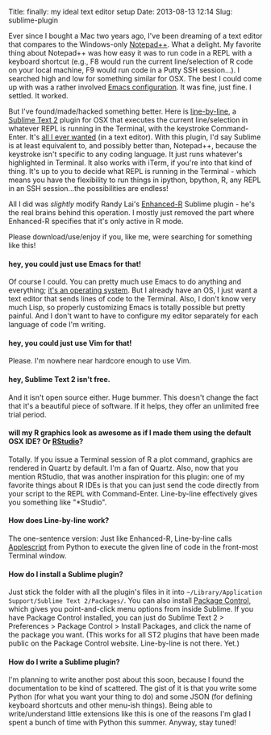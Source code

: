 Title: finally: my ideal text editor setup
Date: 2013-08-13 12:14
Slug: sublime-plugin

Ever since I bought a Mac two years ago, I've been dreaming of a text editor that compares to the Windows-only [Notepad++](http://notepad-plus-plus.org/).  What a delight.  My favorite thing about Notepad++ was how easy it was to run code in a REPL with a keyboard shortcut (e.g., F8 would run the current line/selection of R code on your local machine, F9 would run code in a Putty SSH session...). I searched high and low for something similar for OSX.  The best I could come up with was a rather involved [Emacs configuration](working-interactively-on-a-remote-computer.html).  It was fine, just fine.  I settled.  It worked.

But I've found/made/hacked something better. Here is [line-by-line](https://github.com/alyssafrazee/Line-by-line), a [Sublime Text 2](http://www.sublimetext.com/2) plugin for OSX that executes the current line/selection in whatever REPL is running in the Terminal, with the keystroke Command-Enter.  It's [all I ever wanted](http://www.youtube.com/watch?v=is6gtilerPk) (in a text editor).  With this plugin, I'd say Sublime is at least equivalent to, and possibly better than, Notepad++, because the keystroke isn't specific to any coding language.  It just runs whatever's highlighted in Terminal.  It also works with iTerm, if you're into that kind of thing.  It's up to you to decide what REPL is running in the Terminal - which means you have the flexibility to run things in ipython, bpython, R, any REPL in an SSH session...the possibilities are endless!

All I did was *slightly* modify Randy Lai's [Enhanced-R](https://github.com/randy3k/Enhanced-R) Sublime plugin - he's the real brains behind this operation. I mostly just removed the part where Enhanced-R specifies that it's only active in R mode.  

Please download/use/enjoy if you, like me, were searching for something like this!  

#### hey, you could just use Emacs for that!  
Of course I could. You can pretty much use Emacs to do anything and everything; [it's an operating system](http://en.wikipedia.org/wiki/Editor_war).  But I already have an OS, I just want a text editor that sends lines of code to the Terminal.  Also, I don't know very much Lisp, so properly customizing Emacs is totally possible but pretty painful.  And I don't want to have to configure my editor separately for each language of code I'm writing.  

#### hey, you could just use Vim for that!  
Please.  I'm nowhere near hardcore enough to use Vim.  

#### hey, Sublime Text 2 isn't free.
And it isn't open source either.  Huge bummer.  This doesn't change the fact that it's a beautiful piece of software.  If it helps, they offer an unlimited free trial period.  

#### will my R graphics look as awesome as if I made them using the default OSX IDE? Or [RStudio](http://www.rstudio.com/)?
Totally.  If you issue a Terminal session of R a plot command, graphics are rendered in Quartz by default.  I'm a fan of Quartz.  Also, now that you mention RStudio, that was another inspiration for this plugin: one of my favorite things about R IDEs is that you can just send the code directly from your script to the REPL with Command-Enter.  Line-by-line effectively gives you something like "*Studio".  

#### How does Line-by-line work?
The one-sentence version: Just like Enhanced-R, Line-by-line calls [Applescript](https://developer.apple.com/library/mac/documentation/Darwin/Reference/ManPages/man1/osascript.1.html) from Python to execute the given line of code in the front-most Terminal window.

#### How do I install a Sublime plugin?
Just stick the folder with all the plugin's files in it into `~/Library/Application Support/Sublime Text 2/Packages/`.  You can also install [Package Control](https://sublime.wbond.net/), which gives you point-and-click menu options from inside Sublime.  If you have Package Control installed, you can just do Sublime Text 2 > Preferences > Package Control > Install Packages, and click the name of the package you want.  (This works for all ST2 plugins that have been made public on the Package Control website.  Line-by-line is not there.  Yet.)  

#### How do I write a Sublime plugin?
I'm planning to write another post about this soon, because I found the documentation to be kind of scattered.  The gist of it is that you write some Python (for what you want your thing to do) and some JSON (for defining keyboard shortcuts and other menu-ish things).  Being able to write/understand little extensions like this is one of the reasons I'm glad I spent a bunch of time with Python this summer.  Anyway, stay tuned!





